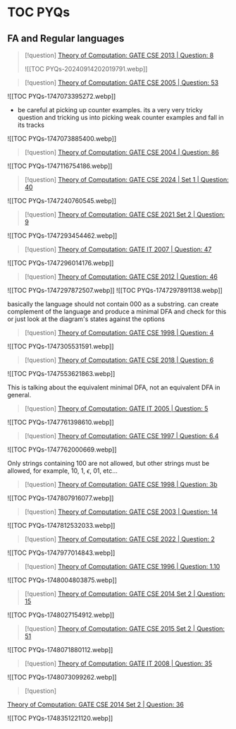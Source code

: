 # TOC PYQs

## FA and Regular languages



> [!question] 
> [Theory of Computation: GATE CSE 2013 | Question: 8](https://gateoverflow.in/1417/gate-cse-2013-question-8)
> 
> ![[TOC PYQs-20240914202019791.webp]]



> [!question] 
> [Theory of Computation: GATE CSE 2005 \| Question: 53](https://gateoverflow.in/1376/gate-cse-2005-question-53)

![[TOC PYQs-1747073395272.webp]]


- be careful at picking up counter examples. its a very very tricky question and tricking us into picking weak counter examples and fall in its tracks

![[TOC PYQs-1747073885400.webp]]



> [!question] 
> [Theory of Computation: GATE CSE 2004 \| Question: 86](https://gateoverflow.in/1080/gate-cse-2004-question-86)

![[TOC PYQs-1747116754186.webp]]



> [!question] 
> [Theory of Computation: GATE CSE 2024 \| Set 1 \| Question: 40](https://gateoverflow.in/422802/gate-cse-2024-set-1-question-40)

![[TOC PYQs-1747240760545.webp]]



> [!question] 
> [Theory of Computation: GATE CSE 2021 Set 2 \| Question: 9](https://gateoverflow.in/357531/gate-cse-2021-set-2-question-9)

![[TOC PYQs-1747293454462.webp]]



> [!question] 
> [Theory of Computation: GATE IT 2007 \| Question: 47](https://gateoverflow.in/3489/gate-it-2007-question-47)

![[TOC PYQs-1747296014176.webp]]



> [!question] 
> [Theory of Computation: GATE CSE 2012 \| Question: 46](https://gateoverflow.in/2159/gate-cse-2012-question-46)


![[TOC PYQs-1747297872507.webp]]
![[TOC PYQs-1747297891138.webp]]



basically the language should not contain 000 as a substring. can create complement of the language and produce a minimal DFA and check for this or just look at the diagram's states against the options




> [!question] 
> [Theory of Computation: GATE CSE 1998 \| Question: 4](https://gateoverflow.in/1695/gate-cse-1998-question-4)

![[TOC PYQs-1747305531591.webp]]



> [!question] 
> [Theory of Computation: GATE CSE 2018 \| Question: 6](https://gateoverflow.in/204080/gate-cse-2018-question-6)

![[TOC PYQs-1747553621863.webp]]


This is talking about the equivalent minimal DFA, not an equivalent DFA in general.



> [!question] 
> [Theory of Computation: GATE IT 2005 \| Question: 5](https://gateoverflow.in/3749/gate-it-2005-question-5)

![[TOC PYQs-1747761398610.webp]]




> [!question] 
> [Theory of Computation: GATE CSE 1997 \| Question: 6.4](https://gateoverflow.in/2260/gate-cse-1997-question-6-4)

![[TOC PYQs-1747762000669.webp]]


Only strings containing 100 are not allowed, but other strings must be allowed, for example, 10, 1, $\epsilon$, 01, etc...



> [!question] 
> [Theory of Computation: GATE CSE 1998 \| Question: 3b](https://gateoverflow.in/2941/gate-cse-1998-question-3b)

![[TOC PYQs-1747807916077.webp]]



> [!question] 
> [Theory of Computation: GATE CSE 2003 \| Question: 14](https://gateoverflow.in/905/gate-cse-2003-question-14)

![[TOC PYQs-1747812532033.webp]]



> [!question] 
> [Theory of Computation: GATE CSE 2022 \| Question: 2](https://gateoverflow.in/371934/gate-cse-2022-question-2)

![[TOC PYQs-1747977014843.webp]]



> [!question] 
> [Theory of Computation: GATE CSE 1996 \| Question: 1.10](https://gateoverflow.in/2714/gate-cse-1996-question-1-10)

![[TOC PYQs-1748004803875.webp]]



> [!question] 
> [Theory of Computation: GATE CSE 2014 Set 2 \| Question: 15](https://gateoverflow.in/1971/gate-cse-2014-set-2-question-15)

![[TOC PYQs-1748027154912.webp]]



> [!question] 
> [Theory of Computation: GATE CSE 2015 Set 2 \| Question: 51](https://gateoverflow.in/8254/gate-cse-2015-set-2-question-51)

![[TOC PYQs-1748071880112.webp]]



> [!question] 
> [Theory of Computation: GATE IT 2008 \| Question: 35](https://gateoverflow.in/3345/gate-it-2008-question-35)

![[TOC PYQs-1748073099262.webp]]



> [!question] 
> 
[Theory of Computation: GATE CSE 2014 Set 2 \| Question: 36](https://gateoverflow.in/1995/gate-cse-2014-set-2-question-36)


![[TOC PYQs-1748351221120.webp]]

